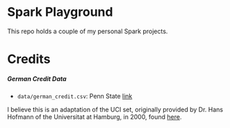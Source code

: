 # Spark Playground
This repo holds a couple of my personal Spark projects.

# Credits
##### German Credit Data
* `data/german_credit.csv`: Penn State [link](https://onlinecourses.science.psu.edu/stat857/sites/onlinecourses.science.psu.edu.stat857/files/german_credit.csv)

I believe this is an adaptation of the UCI set, originally provided by Dr. Hans Hofmann of the Universitat at Hamburg, in 2000, found [here](https://archive.ics.uci.edu/ml/datasets/statlog+(german+credit+data)).
